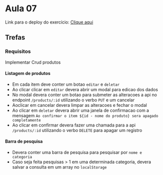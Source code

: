 # Aula 07

Link para o deploy do exercício: [Clique aqui](https://miqueiasbastos.github.io/OiDevs-Formacao-FrontEnd-By-Ada/Modulo-04--FrontEnd-Dinamico-JS-vanilla/aula-07/)

## Trefas

### Requisitos

Implementar Crud produtos

#### Listagem de produtos 

- Em cada item deve conter um botao `editar` e `deletar`
- Ao clicar clicar em `editar` devera abrir um modal para edicao dos dados
- No modal devera conter um botao para submeter as alteracoes a api no endpoint `/products/:id` utilizando o verbo `PUT` e um cancelar
- Aoclicar em cancelar devera limpar as alteracoes e fechar o modal
- Ao clicar em `deletar` devera abrir uma janela de confirmacao com a mensagem `Ao confirmar o item ${id - nome do produto} sera apagado completamente`
- Ao clicar em confirmar devera fazer uma chamada para a api `/products/:id` utilizando o verbo `DELETE` para apagar um registro

#### Barra de pesquisa

- Devera conter uma barra de pesquisa para pesquisar por `nome e categoria`
- Caso seja feita pesquisas > 1 em uma determinada categoria, devera salvar a consulta em um array no `localStorage`